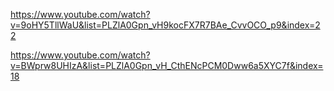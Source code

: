 https://www.youtube.com/watch?v=9oHY5TllWaU&list=PLZlA0Gpn_vH9kocFX7R7BAe_CvvOCO_p9&index=22

https://www.youtube.com/watch?v=BWprw8UHIzA&list=PLZlA0Gpn_vH_CthENcPCM0Dww6a5XYC7f&index=18